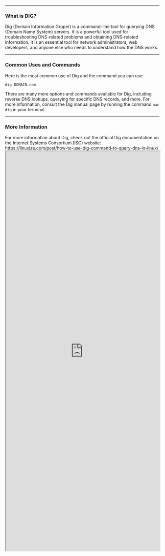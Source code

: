 --- ---
<h3>What is DIG?</h3>
Dig (Domain Information Groper) is a command-line tool for querying DNS (Domain Name System) servers. It is a powerful tool used for troubleshooting DNS-related problems and obtaining DNS-related information. It is an essential tool for network administrators, web developers, and anyone else who needs to understand how the DNS works.

---
<h3>Common Uses and Commands</h3>
Here is the most common use of Dig and the command you can use:

```
dig DOMAIN.com
```

There are many more options and commands available for Dig, including reverse DNS lookups, querying for specific DNS records, and more. For more information, consult the Dig manual page by running the command `man dig` in your terminal.

---
<h3>More Information</h3>
For more information about Dig, check out the official Dig documentation on the Internet Systems Consortium (ISC) website: https://linuxize.com/post/how-to-use-dig-command-to-query-dns-in-linux/

<iframe src="https://linuxize.com/post/how-to-use-dig-command-to-query-dns-in-linux/" width="100%" height="1300"></iframe>